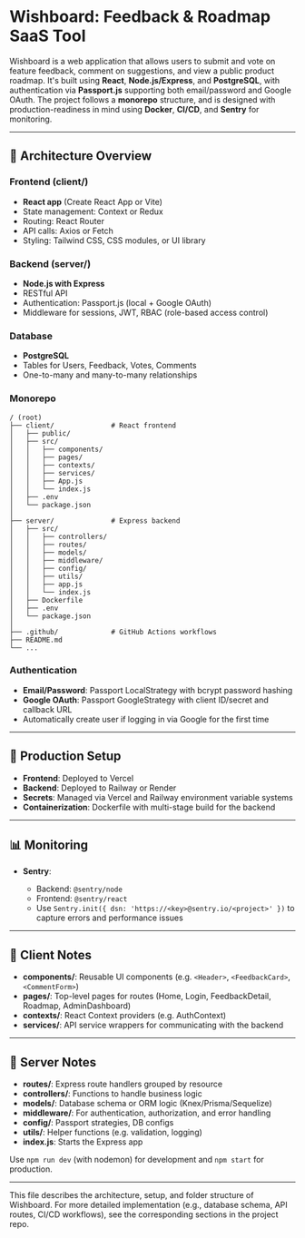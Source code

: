 # Wishboard: Feedback & Roadmap SaaS Tool

Wishboard is a web application that allows users to submit and vote on feature feedback, comment on suggestions, and view a public product roadmap. It's built using **React**, **Node.js/Express**, and **PostgreSQL**, with authentication via **Passport.js** supporting both email/password and Google OAuth. The project follows a **monorepo** structure, and is designed with production-readiness in mind using **Docker**, **CI/CD**, and **Sentry** for monitoring.

---

## 🚧 Architecture Overview

### Frontend (client/)

* **React app** (Create React App or Vite)
* State management: Context or Redux
* Routing: React Router
* API calls: Axios or Fetch
* Styling: Tailwind CSS, CSS modules, or UI library

### Backend (server/)

* **Node.js with Express**
* RESTful API
* Authentication: Passport.js (local + Google OAuth)
* Middleware for sessions, JWT, RBAC (role-based access control)

### Database

* **PostgreSQL**
* Tables for Users, Feedback, Votes, Comments
* One-to-many and many-to-many relationships

### Monorepo

```
/ (root)
├── client/              # React frontend
│   ├── public/
│   ├── src/
│   │   ├── components/
│   │   ├── pages/
│   │   ├── contexts/
│   │   ├── services/
│   │   ├── App.js
│   │   └── index.js
│   ├── .env
│   └── package.json
│
├── server/              # Express backend
│   ├── src/
│   │   ├── controllers/
│   │   ├── routes/
│   │   ├── models/
│   │   ├── middleware/
│   │   ├── config/
│   │   ├── utils/
│   │   ├── app.js
│   │   └── index.js
│   ├── Dockerfile
│   ├── .env
│   └── package.json
│
├── .github/             # GitHub Actions workflows
├── README.md
└── ...
```

### Authentication

* **Email/Password**: Passport LocalStrategy with bcrypt password hashing
* **Google OAuth**: Passport GoogleStrategy with client ID/secret and callback URL
* Automatically create user if logging in via Google for the first time

---

## 🚀 Production Setup

* **Frontend**: Deployed to Vercel
* **Backend**: Deployed to Railway or Render
* **Secrets**: Managed via Vercel and Railway environment variable systems
* **Containerization**: Dockerfile with multi-stage build for the backend

---

## 📊 Monitoring

* **Sentry**:

  * Backend: `@sentry/node`
  * Frontend: `@sentry/react`
  * Use `Sentry.init({ dsn: 'https://<key>@sentry.io/<project>' })` to capture errors and performance issues

---

## 📁 Client Notes

* **components/**: Reusable UI components (e.g. `<Header>`, `<FeedbackCard>`, `<CommentForm>`)
* **pages/**: Top-level pages for routes (Home, Login, FeedbackDetail, Roadmap, AdminDashboard)
* **contexts/**: React Context providers (e.g. AuthContext)
* **services/**: API service wrappers for communicating with the backend

---

## 📁 Server Notes

* **routes/**: Express route handlers grouped by resource
* **controllers/**: Functions to handle business logic
* **models/**: Database schema or ORM logic (Knex/Prisma/Sequelize)
* **middleware/**: For authentication, authorization, and error handling
* **config/**: Passport strategies, DB configs
* **utils/**: Helper functions (e.g. validation, logging)
* **index.js**: Starts the Express app

Use `npm run dev` (with nodemon) for development and `npm start` for production.

---

This file describes the architecture, setup, and folder structure of Wishboard. For more detailed implementation (e.g., database schema, API routes, CI/CD workflows), see the corresponding sections in the project repo.
